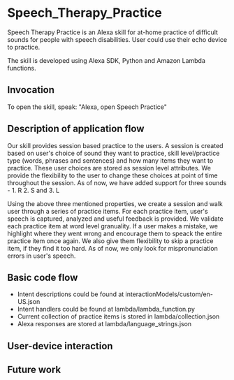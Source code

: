 # Speech_Therapy_Practice

Speech Therapy Practice is an Alexa skill for at-home practice of difficult sounds for people with speech disabilities. User could use their echo device to practice. 

The skill is developed using Alexa SDK, Python and Amazon Lambda functions.

## Invocation
To open the skill, speak: "Alexa, open Speech Practice"

## Description of application flow
Our skill provides session based practice to the users. A session is created based on user's choice of sound they want to practice, skill level/practice type (words, phrases and sentences) and how many items they want to practice. These user choices are stored as session level attributes. We provide the flexibility to the user to change these choices at point of time throughout the session. As of now, we have added support for three sounds - 1. R 2. S and 3. L

Using the above three mentioned properties, we create a session and walk user through a series of practice items. For each practice item, user's speech is captured, analyzed and useful feedback is provided. We validate each practice item at word level granuality. If a user makes a mistake, we highlight where they went wrong and encourage them to speack the entire practice item once again. We also give them flexibility to skip a practice item, if they find it too hard. As of now, we only look for mispronunciation errors in user's speech.

## Basic code flow
* Intent descriptions could be found at interactionModels/custom/en-US.json
* Intent handlers could be found at lambda/lambda_function.py 
* Current collection of practice items is stored in lambda/collection.json
* Alexa responses are stored at lambda/language_strings.json

## User-device interaction


## Future work
